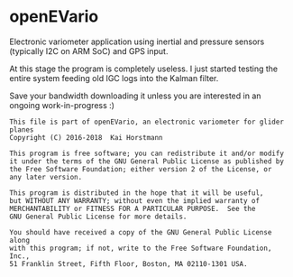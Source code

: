 # openEVario
Electronic variometer application using inertial and pressure sensors (typically I2C on ARM SoC) and GPS input. 

At this stage the program is completely useless.
I just started testing the entire system feeding old IGC logs into the Kalman filter.

Save your bandwidth downloading it unless you are interested in an ongoing work-in-progress :)

    This file is part of openEVario, an electronic variometer for glider planes
    Copyright (C) 2016-2018  Kai Horstmann

    This program is free software; you can redistribute it and/or modify
    it under the terms of the GNU General Public License as published by
    the Free Software Foundation; either version 2 of the License, or
    any later version.

    This program is distributed in the hope that it will be useful,
    but WITHOUT ANY WARRANTY; without even the implied warranty of
    MERCHANTABILITY or FITNESS FOR A PARTICULAR PURPOSE.  See the
    GNU General Public License for more details.

    You should have received a copy of the GNU General Public License along
    with this program; if not, write to the Free Software Foundation, Inc.,
    51 Franklin Street, Fifth Floor, Boston, MA 02110-1301 USA.

